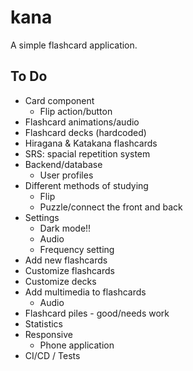 # kana

A simple flashcard application.

## To Do

- Card component
    - Flip action/button
- Flashcard animations/audio
- Flashcard decks (hardcoded)
- Hiragana & Katakana flashcards
- SRS: spacial repetition system
- Backend/database
    - User profiles
- Different methods of studying
    - Flip
    - Puzzle/connect the front and back
- Settings
    - Dark mode!!
    - Audio
    - Frequency setting
- Add new flashcards
- Customize flashcards
- Customize decks
- Add multimedia to flashcards
    - Audio
- Flashcard piles - good/needs work
- Statistics
- Responsive
    - Phone application
- CI/CD / Tests
